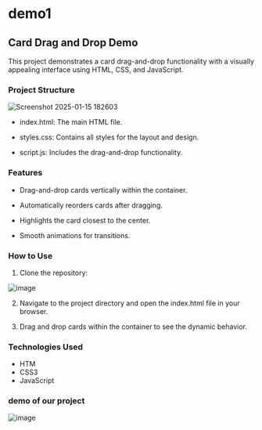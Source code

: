 # demo1
## Card Drag and Drop Demo
This project demonstrates a card drag-and-drop functionality with a visually appealing interface using HTML, CSS, and JavaScript.

### Project Structure
![Screenshot 2025-01-15 182603](https://github.com/user-attachments/assets/2c886e2d-e362-4e40-9022-f6c3dce98b87)

- index.html: The main HTML file.

- styles.css: Contains all styles for the layout and design.

- script.js: Includes the drag-and-drop functionality.

### Features
- Drag-and-drop cards vertically within the container.

- Automatically reorders cards after dragging.

- Highlights the card closest to the center.

- Smooth animations for transitions.

### How to Use
1. Clone the repository:

![image](https://github.com/user-attachments/assets/104e297a-1bdc-4610-bbd4-9e829cd73320)

2. Navigate to the project directory and open the index.html file in your browser.

3. Drag and drop cards within the container to see the dynamic behavior.

### Technologies Used
- HTM
- CSS3
- JavaScript
### demo of our project 
![image](https://github.com/user-attachments/assets/c06ee9f6-13d1-41d0-9821-583891381686)
